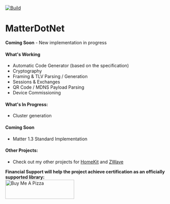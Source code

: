 [![Build](https://github.com/SmartHomeOS/MatterDotNet/actions/workflows/dotnet.yml/badge.svg)](https://github.com/SmartHomeOS/MatterDotNet/actions/workflows/dotnet.yml)
# MatterDotNet
**Coming Soon** - New implementation in progress

#### What's Working
* Automatic Code Generator (based on the specification)
* Cryptography
* Framing & TLV Parsing / Generation 
* Sessions & Exchanges
* QR Code / MDNS Payload Parsing
* Device Commissioning

#### What's In Progress:
* Cluster generation

#### Coming Soon
* Matter 1.3 Standard Implementation

#### Other Projects:
* Check out my other projects for [HomeKit](https://github.com/SmartHomeOS/HomeKitDotNet) and [ZWave](https://github.com/SmartHomeOS/ZWaveDotNet)

**Financial Support will help the project achieve certification as an officially supported library:**
<br/><a href="https://www.buymeacoffee.com/jdomnitz" target="_blank"><img src="https://cdn.buymeacoffee.com/buttons/v2/default-red.png" alt="Buy Me A Pizza" style="height: 60px !important;width: 217px !important;" ></a>